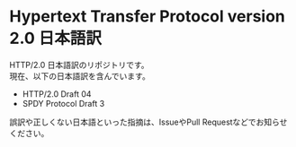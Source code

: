 Hypertext Transfer Protocol version 2.0 日本語訳
===============================================

HTTP/2.0 日本語訳のリポジトリです。    
現在、以下の日本語訳を含んでいます。

* HTTP/2.0 Draft 04
* SPDY Protocol Draft 3

誤訳や正しくない日本語といった指摘は、IssueやPull Requestなどでお知らせください。

